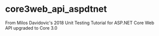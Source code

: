 # core3web_api_aspdtnet
From  Milos Davidovic's 2018  Unit Testing Tutorial for ASP.NET Core Web API upgraded to Core 3.0
